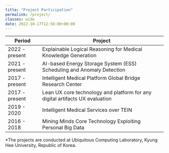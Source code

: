 ```yaml
---
title: "Project Participation"
permalink: /project/
classes: wide
date: 2022-10-17T12:58:00+00:00
---
```


| Period                                      | Project                                                                       |
| ------------------------------------------- | ------------------------------------------------------------------------------|
| 2022 - present                              | Explainable Logical Reasoning for Medical Knowledge Generation                |
| 2021 - present                              | AI-based Energy Storage System (ESS) Scheduling and Anomaly Detection         |
| 2017 - present                              | Intelligent Medical Platform Global Bridge Research Center                    |
| 2017 - present                              | Lean UX core technology and platform for any digital artifacts UX evaluation  |
| 2019 - 2020                                 | Intelligent Medical Services over TEIN                                        |
| 2016 - 2018                                 | Mining Minds Core Technology Exploiting Personal Big Data                     |

*The projects are conducted at Ubiquitous Computing Laboratory, Kyung Hee University, Republic of Korea.
